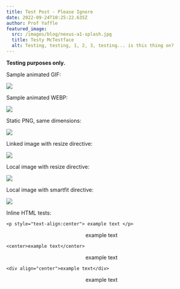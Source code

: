 ```yaml
---
title: Test Post - Please Ignore
date: 2022-09-24T10:25:22.635Z
author: Prof Yaffle
featured_image:
  src: /images/blog/nexus-a1-splash.jpg
  title: Testy McTestface
  alt: Testing, testing, 1, 2, 3, testing... is this thing on?
---
```

**Testing purposes only.**

Sample animated GIF:

![](/images/blog/mohdshaheer1.gif)

Sample animated WEBP:

![](/images/blog/mohdshaheer1.webp)

Static PNG, same dimensions:

![](/images/blog/mohdshaheer9.png)

Linked image with resize directive:

![](https://miro.medium.com/max/720/1*EW9zuihZOU7gRvjgnhBxTw.gif?nf_resize=fit&w=350)

Local image with resize directive:

![](/images/blog/Kodi_Splash_v19.0_Matrix_Alpha_1080p.webp?nf_resize=fit&w=350)

Local image with smartfit directive:

![](/images/blog/Kodi_Splash_v19.0_Matrix_Alpha_1080p.webp?nf_resize=smartcrop&w=350)

Inline HTML tests:

`<p style="text-align:center"> example text </p>`

<p style="text-align:center"> example text </p>

`<center>example text</center>`

<center>example text</center>

`<div align="center">example text</div>`

<div align="center">example text</div>
